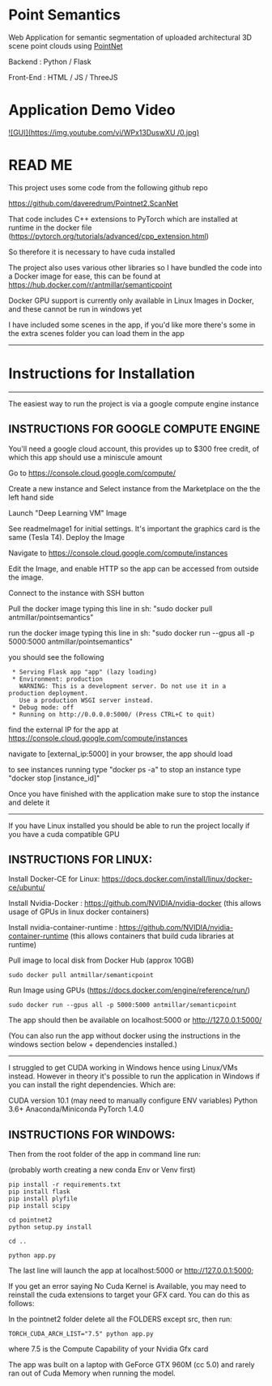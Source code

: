Point Semantics
================

Web Application for semantic segmentation of uploaded architectural 3D scene point clouds using [PointNet](https://arxiv.org/abs/1612.00593)

Backend : Python / Flask

Front-End : HTML / JS / ThreeJS

# Application Demo Video 

[![GUI](https://img.youtube.com/vi/WPx13DuswXU /0.jpg)](https://www.youtube.com/watch?v=WPx13DuswXU )



# READ ME

This project uses some code from the following github repo

https://github.com/daveredrum/Pointnet2.ScanNet

That code includes C++ extensions to PyTorch which are installed at runtime in the docker file (https://pytorch.org/tutorials/advanced/cpp_extension.html)

So therefore it is necessary to have cuda installed

The project also uses various other libraries so I have bundled the code into a Docker image for ease, this can be found at https://hub.docker.com/r/antmillar/semanticpoint

Docker GPU support is currently only available in Linux Images in Docker, and these cannot be run in windows yet

I have included some scenes in the app, if you'd like more there's some in the extra scenes folder you can load them in the app 


------------------------------------------------------------------------------------------------------------

# Instructions for Installation

------------------------------------------------------------------------------------------------------------


The easiest way to run the project is via a google compute engine instance

## INSTRUCTIONS FOR GOOGLE COMPUTE ENGINE

You'll need a google cloud account, this provides up to $300 free credit, of which this app should use a miniscule amount

Go to https://console.cloud.google.com/compute/

Create a new instance and Select instance from the Marketplace on the the left hand side 

Launch "Deep Learning VM" Image

See readmeImage1 for initial settings. It's important the graphics card is the same (Tesla T4). Deploy the Image

Navigate to https://console.cloud.google.com/compute/instances

Edit the Image, and enable HTTP so the app can be accessed from outside the image.

Connect to the instance with SSH button

Pull the docker image typing this line in sh: "sudo docker pull antmillar/pointsemantics"

run the docker image typing this line in sh: "sudo docker run --gpus all -p 5000:5000 antmillar/pointsemantics"

you should see the following 


	 * Serving Flask app "app" (lazy loading)
	 * Environment: production
	   WARNING: This is a development server. Do not use it in a production deployment.
	   Use a production WSGI server instead.
	 * Debug mode: off
	 * Running on http://0.0.0.0:5000/ (Press CTRL+C to quit)


find the external IP for the app at https://console.cloud.google.com/compute/instances

navigate to [external_ip:5000] in your browser, the app should load

to see instances running type "docker ps -a"
to stop an instance type "docker stop [instance_id]"

Once you have finished with the application make sure to stop the instance and delete it




------------------------------------------------------------------------------------------------------------

If you have Linux installed you should be able to run the project locally if you have a cuda compatible GPU

## INSTRUCTIONS FOR LINUX:


Install Docker-CE for Linux: https://docs.docker.com/install/linux/docker-ce/ubuntu/

Install Nvidia-Docker : https://github.com/NVIDIA/nvidia-docker (this allows usage of GPUs in linux docker containers)

Install nvidia-container-runtime : https://github.com/NVIDIA/nvidia-container-runtime (this allows containers that build cuda libraries at runtime)


Pull image to local disk from Docker Hub (approx 10GB)

	sudo docker pull antmillar/semanticpoint

Run Image using GPUs (https://docs.docker.com/engine/reference/run/)

	sudo docker run --gpus all -p 5000:5000 antmillar/semanticpoint


The app should then be available on localhost:5000 or http://127.0.0.1:5000/


(You can also run the app without docker using the instructions in the windows section below + dependencies installed.)



----------------------------------------------------------------------------------------------------------------

I struggled to get CUDA working in Windows hence using Linux/VMs instead. However in theory it's possible to run the application in Windows if you can install the right dependencies. Which are:

CUDA version 10.1 (may need to manually configure ENV variables)
Python 3.6+
Anaconda/Miniconda
PyTorch 1.4.0

## INSTRUCTIONS FOR WINDOWS:

Then from the root folder of the app in command line run:

(probably worth creating a new conda Env or Venv first)


	pip install -r requirements.txt
	pip install flask
	pip install plyfile
	pip install scipy

	cd pointnet2 
	python setup.py install

	cd ..

	python app.py

The last line will launch the app at localhost:5000 or http://127.0.0.1:5000;


If you get an error saying No Cuda Kernel is Available, you may need to reinstall the cuda extensions to target your GFX card. You can do this as follows:

In the pointnet2 folder delete all the FOLDERS except src, then run:

	TORCH_CUDA_ARCH_LIST="7.5" python app.py

where 7.5 is the Compute Capability of your Nvidia Gfx card


The app was built on a laptop with GeForce GTX 960M (cc 5.0) and rarely ran out of Cuda Memory when running the model.










 
